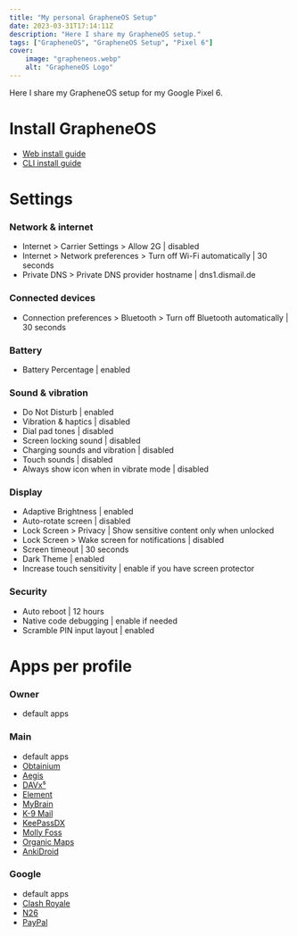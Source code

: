 ```yaml
---
title: "My personal GrapheneOS Setup"
date: 2023-03-31T17:14:11Z
description: "Here I share my GrapheneOS setup."
tags: ["GrapheneOS", "GrapheneOS Setup", "Pixel 6"]
cover:
    image: "grapheneos.webp"
    alt: "GrapheneOS Logo"
---
```

Here I share my GrapheneOS setup for my Google Pixel 6.
 <!--more-->
# Install GrapheneOS
- [Web install guide](https://grapheneos.org/install/web)
- [CLI install guide](https://grapheneos.org/install/cli)
# Settings
### Network & internet
- Internet > Carrier Settings > Allow 2G | disabled
- Internet > Network preferences > Turn off Wi-Fi automatically | 30 seconds
- Private DNS > Private DNS provider hostname | dns1.dismail.de
### Connected devices
- Connection preferences > Bluetooth > Turn off Bluetooth automatically | 30 seconds
### Battery
- Battery Percentage | enabled
### Sound & vibration
- Do Not Disturb | enabled
- Vibration & haptics | disabled
- Dial pad tones | disabled
- Screen locking sound | disabled
- Charging sounds and vibration | disabled
- Touch sounds | disabled
- Always show icon when in vibrate mode | disabled
### Display
- Adaptive Brightness | enabled
- Auto-rotate screen | disabled
- Lock Screen > Privacy | Show sensitive content only when unlocked
- Lock Screen > Wake screen for notifications | disabled
- Screen timeout | 30 seconds
- Dark Theme | enabled
- Increase touch sensitivity | enable if you have screen protector
### Security
- Auto reboot | 12 hours
- Native code debugging | enable if needed
- Scramble PIN input layout | enabled
### 


# Apps per profile
### Owner
- default apps
### Main
- default apps
- [Obtainium](https://github.com/ImranR98/Obtainium)
- [Aegis](https://github.com/beemdevelopment/Aegis)
- [DAVx⁵](https://github.com/bitfireAT/davx5-ose)
- [Element](https://github.com/vector-im/element-android)
- [MyBrain](https://github.com/mhss1/MyBrain)
- [K-9 Mail](https://github.com/thundernest/k-9)
- [KeePassDX](https://github.com/Kunzisoft/KeePassDX)
- [Molly Foss](https://github.com/mollyim/mollyim-android)
- [Organic Maps](https://github.com/organicmaps/organicmaps)
- [AnkiDroid](https://github.com/ankidroid/Anki-Android)
### Google
- default apps
- [Clash Royale](https://play.google.com/store/apps/details?id=com.supercell.clashroyale)
- [N26](https://play.google.com/store/apps/details?id=de.number26.android)
- [PayPal](https://play.google.com/store/apps/details?id=com.paypal.android.p2pmobile)
